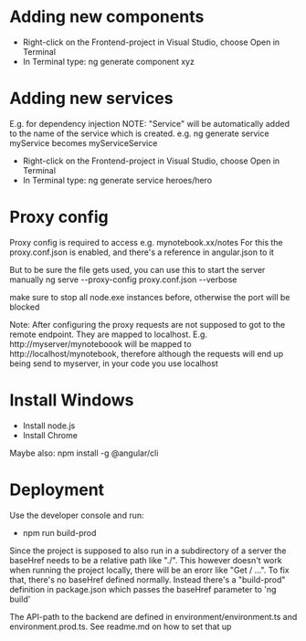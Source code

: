 # Adding new components
* Right-click on the Frontend-project in Visual Studio, choose Open in Terminal
* In Terminal type: ng generate component xyz

# Adding new services
E.g. for dependency injection
NOTE: "Service" will be automatically added to the name of the service which is created. e.g. ng generate service myService becomes myServiceService
* Right-click on the Frontend-project in Visual Studio, choose Open in Terminal
* In Terminal type: ng generate service heroes/hero

# Proxy config
Proxy config is required to access e.g. mynotebook.xx/notes
For this the proxy.conf.json is enabled, and there's a reference in angular.json to it

But to be sure the file gets used, you can use this to start the server manually
ng serve --proxy-config proxy.conf.json --verbose

make sure to stop all node.exe instances before, otherwise the port will be blocked

Note: After configuring the proxy requests are not supposed to got to the remote endpoint. They are mapped
to localhost. E.g. http://myserver/mynoteboook will be mapped to http://localhost/mynotebook, therefore
although the requests will end up being send to myserver, in your code you use localhost

# Install Windows
* Install node.js
* Install Chrome

Maybe also:  npm install -g @angular/cli

# Deployment
Use the developer console and run:
* npm run build-prod

Since the project is supposed to also run in a subdirectory of a server the baseHref needs to be a relative path like "./".
This however doesn't work when running the project locally, there will be an erorr like "Get / ...". To fix that, there's
no baseHref defined normally. Instead there's a "build-prod" definition in package.json which passes the baseHref parameter to 'ng build'

The API-path to the backend are defined in environment/environment.ts and environment.prod.ts. See readme.md on how to set that up
